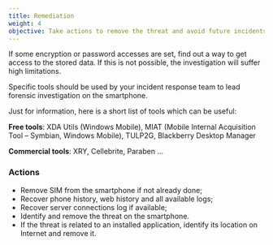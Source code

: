 ```yaml
---
title: Remediation
weight: 4
objective: Take actions to remove the threat and avoid future incidents.
---
```

If some encryption or password accesses are set, find out a way to get access to the stored data. If this is not possible, the investigation will suffer high limitations.

Specific tools should be used by your incident response team to lead forensic investigation on the smartphone.

Just for information, here is a short list of tools which can be useful:

**Free tools**: XDA Utils (Windows Mobile), MIAT (Mobile Internal Acquisition Tool – Symbian, Windows Mobile), TULP2G, Blackberry Desktop Manager

**Commercial tools**: XRY, Cellebrite, Paraben …

### Actions

- Remove SIM from the smartphone if not already done;
- Recover phone history, web history and all available logs;
- Recover server connections log if available;
- Identify and remove the threat on the smartphone.
- If the threat is related to an installed application, identify its location on Internet and remove it.
